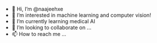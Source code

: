 - 👋 Hi, I’m @naajeehxe
- 👀 I’m interested in machine learning and computer vision!
- 🌱 I’m currently learning medical AI
- 💞️ I’m looking to collaborate on ...
- 📫 How to reach me ...

<!---
naajeehxe/naajeehxe is a ✨ special ✨ repository because its `README.md` (this file) appears on your GitHub profile.
You can click the Preview link to take a look at your changes.
--->
